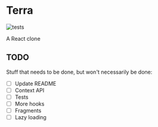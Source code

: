 # Terra

![tests](https://github.com/alevann/terra/actions/workflows/test.yml/badge.svg?event=push)

A React clone

## TODO

Stuff that needs to be done, but won't necessarily be done:

* [ ] Update README
* [ ] Context API
* [ ] Tests
* [ ] More hooks
* [ ] Fragments
* [ ] Lazy loading
